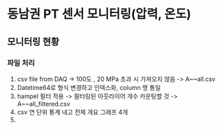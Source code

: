# 동남권 PT 센서 모니터링(압력, 온도)

## 모니터링 현황

### 파일 처리

1. csv file from DAQ -> 100도 , 20 MPa  초과 시 가져오지 않음 -> A~~all.csv
2. Datetime64로 형식 변경하고 인덱스화, column 명 통일
3. hampel 필터 적용 -> 필터링된 아웃라이어 개수 카운팅할 것 -> A~~all_filtered.csv
4. csv 연 단위 통계 내고 전체 개요 그래프 4개
5. 

